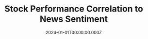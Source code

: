 ---
title: "Stock Performance Correlation to News Sentiment"
date: "2024-01-01T00:00:00.000Z"
description: "This project automates the analysis of financial news sentiment and its impact on markets using advanced NLP techniques, providing insights that can guide investment decisions."
image: "/project/News Sentiment Correlation Charts.gif"
projectUrl: "https://github.com/shreyashguptas/News_sentiment_correlation_project"
technologies: ["Data Analysis", "Finance", "Python"]
--- 